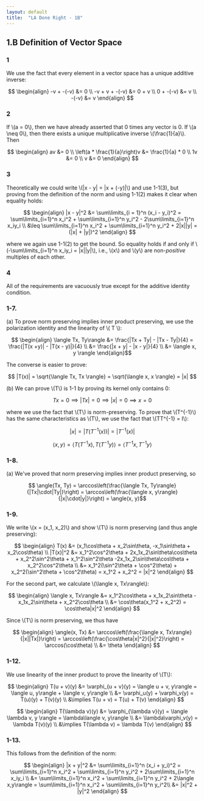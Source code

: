 ```yaml
---
layout: default
title:  "LA Done Right - 1B"
---
```


## 1.B Definition of Vector Space
### 1

We use the fact that every element in a vector space has a unique additive
inverse:

$$
	\begin{align}
		-v + -(-v) &= 0 \\
		-v + v + -(-v) &= 0 + v \\
		0 + -(-v) &= v \\
		-(-v) &= v
	\end{align}
$$

### 2

If \\(a = 0\\), then we have already asserted that 0 times any vector is 0.
If \\(a \neq 0\\), then there exists a unique multiplicative inverse
\\(\frac{1}{a}\\). Then

$$
	\begin{align}
		av &= 0 \\
		\left(a * \frac{1}{a}\right)v &= \frac{1}{a} * 0 \\
		1v &= 0 \\
		v &= 0
	\end{align}
$$

### 3

Theoretically we could write \\(\|x - y\| = \|x + (-y)\|\\) and use 1-1(3), but
proving from the definition of the norm and using 1-1(2) makes it clear when
equality holds:

$$ \begin{align}
	|x - y|^2 &= \sum\limits_{i = 1}^n (x_i - y_i)^2 = \sum\limits_{i=1}^n x_i^2
		+ \sum\limits_{i=1}^n y_i^2 - 2\sum\limits_{i=1}^n x_iy_i \\
		&\leq \sum\limits_{i=1}^n x_i^2 + \sum\limits_{i=1}^n y_i^2 
		+ 2|x||y| = (|x| + |y|)^2
	\end{align}
$$

where we again use 1-1(2) to get the bound. So equality holds if and only if
\\(-\sum\limits_{i=1}^n x_iy_i = |x||y|\\), i.e., \\(x\\) and \\(y\\) are 
non-*positive* multiples of each other.

### 4

All of the requirements are vacuously true except for the additive identity
condition.

### 1-7.

(a) To prove norm preserving implies inner product preserving, we use the
	polarization identity and the linearity of \\( T \\):

$$ \begin{align} \langle Tx, Ty\rangle &= \frac{|Tx + Ty| - |Tx - Ty|}{4} 
	= \frac{|T(x +y)| - |T(x - y)|}{4} \\ 
	&= \frac{|x + y| - |x - y|}{4} \\
	&= \langle x, y \rangle
\end{align}$$
	
The converse is easier to prove:

$$ |T(x)| = \sqrt{\langle Tx, Tx \rangle} = \sqrt{\langle x, x \rangle} = |x| $$

(b) We can prove \\(T\\) is 1-1 by proving its kernel only contains 0:

$$ Tx = 0 \implies |Tx| = 0 \implies |x| = 0 \implies x = 0 $$

where we use the fact that \\(T\\) is norm-preserving.  To prove that
\\(T^{-1}\\) has the same characteristics as \\(T\\), we use the fact that
\\(TT^{-1} = I\\):

$$ |x| = |T(T^{-1}(x))| = |T^{-1}(x)| $$

$$ \langle x, y\rangle = \langle T(T^{-1}x), T(T^{-1}y)\rangle = \langle T^{-1}x, T^{-1}y\rangle $$

### 1-8.

(a) We've proved that norm preserving implies inner product preserving, so

$$ \angle(Tx, Ty) = \arccos\left(\frac{\langle Tx, Ty\rangle}{|Tx|\cdot|Ty|}\right)
	= \arccos\left(\frac{\langle x, y\rangle}{|x|\cdot|y|}\right) = \angle(x, y)$$

### 1-9.
We write \\(x = (x_1, x_2)\\) and show \\(T\\) is norm preserving (and thus
angle preserving):

$$ \begin{align} T(x) &= (x_1\cos\theta + x_2\sin\theta, -x_1\sin\theta + x_2\cos\theta) \\
	|T(x)|^2 &= x_1^2\cos^2\theta + 2x_1x_2\sin\theta\cos\theta + x_2^2\sin^2\theta
		+ x_1^2\sin^2\theta -2x_1x_2\sin\theta\cos\theta + x_2^2\cos^2\theta \\
		&= x_1^2(\sin^2\theta + \cos^2\theta) + x_2^2(\sin^2\theta + \cos^2\theta)
		= x_1^2 + x_2^2 = |x|^2
\end{align}
$$

For the second part, we calculate \\(\langle x, Tx\rangle\\):

$$ \begin{align} \langle x, Tx\rangle &= x_1^2\cos\theta + x_1x_2\sin\theta
	- x_1x_2\sin\theta + x_2^2\cos\theta \\
	&= \cos\theta(x_1^2 + x_2^2) = \cos\theta|x|^2
	\end{align} $$

Since \\(T\\) is norm preserving, we thus have

$$ \begin{align} 
	\angle(x, Tx) &= \arccos\left(\frac{\langle x, Tx\rangle}{|x||Tx|}\right)
	= \arccos\left(\frac{\cos\theta|x|^2}{|x|^2}\right) = \arccos(\cos\theta) \\
	&= \theta
	\end{align} $$

### 1-12.
We use linearity of the inner product to prove the linearity of \\(T\\):

$$ \begin{align}
	T(u + v)(y) &= \varphi_{u + v}(y) = \langle u + v, y\rangle = \langle u, y\rangle
	+ \langle v, y\rangle \\ 
	&= \varphi_u(y) + \varphi_v(y) = T(u)(y) + T(v)(y) \\
	&\implies T(u + v) = T(u) + T(v)
	\end{align}
	$$

$$ \begin{align}
	T(\lambda v)(y) &= \varphi_{\lambda v}(y) = \langle \lambda v, y \rangle 
	= \lambda\langle v, y\rangle \\
	&= \lambda\varphi_v(y) = \lambda T(v)(y) \\
	&\implies T(\lambda v) = \lambda T(v)
\end{align} $$

### 1-13.

This follows from the definition of the norm:

$$ \begin{align} |x + y|^2 &= \sum\limits_{i=1}^n (x_i + y_i)^2 
	= \sum\limits_{i=1}^n x_i^2 + \sum\limits_{i=1}^n y_i^2 + 2\sum\limits_{i=1}^n x_iy_i \\
	&= \sum\limits_{i=1}^n x_i^2 + \sum\limits_{i=1}^n y_i^2
	+ 2\langle x,y\rangle = \sum\limits_{i=1}^n x_i^2 + \sum\limits_{i=1}^n y_i^2\\
	&= |x|^2 + |y|^2
\end{align} $$